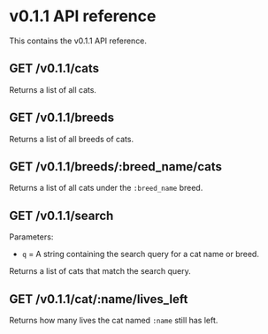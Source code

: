 # v0.1.1 API reference

This contains the v0.1.1 API reference.

## GET /v0.1.1/cats

Returns a list of all cats.

## GET /v0.1.1/breeds

Returns a list of all breeds of cats.

## GET /v0.1.1/breeds/:breed_name/cats

Returns a list of all cats under the `:breed_name` breed.

## GET /v0.1.1/search

Parameters:

- `q` = A string containing the search query for a cat name or breed.

Returns a list of cats that match the search query.

## GET /v0.1.1/cat/:name/lives_left

Returns how many lives the cat named `:name` still has left.
